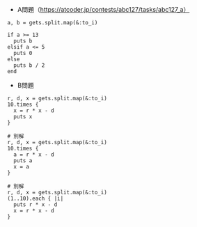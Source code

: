 - A問題（https://atcoder.jp/contests/abc127/tasks/abc127_a）

```
a, b = gets.split.map(&:to_i)

if a >= 13
  puts b
elsif a <= 5 
  puts 0
else
  puts b / 2
end
```

- B問題
```
r, d, x = gets.split.map(&:to_i)
10.times {
  x = r * x - d
  puts x
}

# 別解
r, d, x = gets.split.map(&:to_i)
10.times {
  a = r * x - d
  puts a
  x = a
}

# 別解
r, d, x = gets.split.map(&:to_i)
(1..10).each { |i|
  puts r * x - d
  x = r * x - d
}
```
